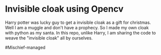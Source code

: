 # Invisible cloak using Opencv

Harry potter was lucky guy to get a invisible cloak as a gift for christmas. Well I am a muggle and don't have a prophecy. So I made my own cloak with python as my santa. 
In this repo, unlike Harry, I am sharing the code to weave the "invisible cloak" all by ourselves. 

#Mischief-managed
